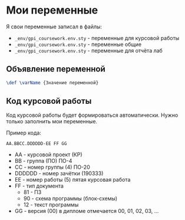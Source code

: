 # Мои переменные

Я свои переменные записал в файлы:

- `_env/gpi_coursework.env.sty` - переменные для курсовой работы
- `_env/gpi_coursework.env.sty` - переменные общие
- `_env/gpi_coursework.env.sty` - переменные для отчёта лаб

## Объявление переменной

```tex
\def \varName {Значение переменной}
```

## Код курсовой работы

Код курсовой работы будет формироваться автоматически.
Нужно только заполнить мои переменные.

Пример кода:

```
AA.BBCC.DDDDDD-EE FF GG
```

- AA - курсовой проект (КР)
- BB - группа (ПО) ПО-4
- СС - номер группы (4) ПО-20
- DDDDDD - номер зачётки (190333)
- EE - номер работы (5) пятая курсовая работа
- FF - тип документа
  - 81 - ПЗ
  - 90 - схема программы (блок-схемы)
  - 12 - текст программы
- GG - версия (00) в дипломе отмечается 00, 01, 02, 03, ...
